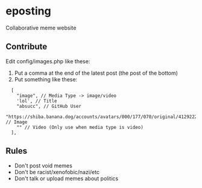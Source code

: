 # eposting
Collaborative meme website
## Contribute
Edit config/images.php like these:
1. Put a comma at the end of the latest post (the post of the bottom)
2. Put something like these:
```
  [
    "image", // Media Type -> image/video
    'lol', // Title
    "absucc", // GitHub User
    "https://shiba.banana.dog/accounts/avatars/000/177/070/original/4129222e7ab86b6a.png", // Image
    "" // Video (Only use when media type is video)
  ],
```
## Rules
- Don't post void memes
- Don't be racist/xenofobic/nazi/etc
- Don't talk or upload memes about politics
